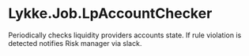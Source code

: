 # Lykke.Job.LpAccountChecker
Periodically checks liquidity providers accounts state. If rule violation is detected notifies Risk manager via slack.
